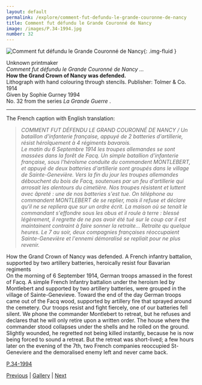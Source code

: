 ```yaml
---
layout: default
permalink: /explore/comment-fut-defundu-le-grande-couronne-de-nancy
title: Comment fut défundu le Grande Couronné de Nancy
image: /images/P.34-1994.jpg
number: 32
---
```


![Comment fut défundu le Grande Couronné de Nancy]({{site.baseurl}}/images/P.34-1994.jpg){: .img-fluid }

Unknown printmaker  
_Comment fut défundu le Grande Couronné de Nancy ..._  
**How the Grand Crown of Nancy was defended.**  
Lithograph with hand colouring through stencils. Publisher: Tolmer & Co. 1914  
Given by Sophie Gurney 1994  
No. 32 from the series _La Grande Guerre_ .
* * *

The French caption with English translation:

> _COMMENT FUT DÉFENDU LE GRAND COURONNÉ DE NANCY / Un bataillon d'infanterie française, appuyé de 2 batteries d'artillerie, résist héroîquement à 4 régiments bavarois.  
Le matin du 6 Septembre 1914 les troupes allemandes se sont massées dans la forêt de Facq. Un simple batallion d'infanterie française, sous l'héroîsme conduite du commandent MONTLEBERT, et appuyé de deux batteries d'artillerie sont groupés dans le village de Sainte-Genevière. Vers la fin du jour les troupes allemandes débouchent du bois de Facq, soutenues par un feu d'artillerie qui arrosait les alentours du cimetière. Nos troupes résistent et luttent avec âpreté : une de nos batteries s'est tue. On téléphone au commandent MONTLEBERT de se replier, mais il refuse et déclare qu'il ne se repliera que sur un ordre écrit. La maison où se tenait le commandant s'effondre sous les obus et il roule à terre : blessé légèrement, il regrette de ne pas avoir été tué sur le coup car il est maintainent contraint à faire sonner la retraite... Retraite qu quelque heures. Le 7 au soir, deux compagnies françaises réoccupaient Sainte-Genevière et l'ennemi démoralisé se repliait pour ne plus revenir._

How the Grand Crown of Nancy was defended. A French infantry battalion, supported by two artillery batteries, heroically resist four Bavarian regiments  
On the morning of 6 September 1914, German troops amassed in the forest of Facq. A simple French Infantry battalion under the heroism led by Montlebert and supported by two artillery batteries, were grouped in the village of Sainte-Genevieve. Toward the end of the day German troops came out of the Facq wood, supported by artillery fire that sprayed around the cemetery. Our troops resist and fight fiercely, one of our batteries fell silent. We phone the commander Montlebert to retreat, but he refuses and declares that he will only retire upon a written order. The house where the commander stood collapses under the shells and he rolled on the ground. Slightly wounded, he regretted not being killed instantly, because he is now being forced to sound a retreat. But the retreat was short-lived; a few hours later on the evening of the 7th, two French companies reoccupied St-Geneviere and the demoralised enemy left and never came back.

[P.34-1994]({{site.collection_url}}id/object/198907)



[Previous](120.html) | [Gallery](../lagrandeguerre) | [Next](130.html)
